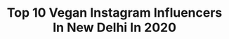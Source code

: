 ---
title: Top 10 Vegan Instagram Influencers In New Delhi In 2020
description: >-
  Find top vegan Instagram influencers in New Delhi in 2020. Most popular hashtags: #india #vegan #dalalstreet #bollywood.
platform: Instagram
profiles:
  - username: "ebgiii"
    fullname: >-
      Edward B. Gieda III
    location: "India"
    followers: 3935
    engagement: 1156
    commentsToLikes: 0.049323
    id: ck5zqwb9kvf5n0i14boitpp94
    verified: false
    hashtags: "#kaliyuga, #meditation, #indiarunning, #plantbased"
  - username: "virus_sharma"
    fullname: >-
      Vikas Sharma - DELHI FOODIE 🇮🇳
    location: "India"
    followers: 38257
    engagement: 197
    commentsToLikes: 0.021412
    id: ck8t2uger0qzv0j78wm98wp0y
    verified: false
    hashtags: "#coffee, #foodindia, #dessertheaven, #mountains"
  - username: "justinpluslauren"
    fullname: >-
      Lauren | Travel | Vegan
    location: "India"
    followers: 64025
    engagement: 197
    commentsToLikes: 0.037906
    id: ck14juou8ma4u0i19hjri8fux
    verified: true
    hashtags: "#hudsonyards, #yurtliving, #acolorstory, #wildernessvibes"
  - username: "thedelhifoodiecouple"
    fullname: >-
      thefoodiecouple
    location: "India"
    followers: 4065
    engagement: 1249
    commentsToLikes: 0.159299
    id: ck8t1s7kkwtl50j78v2pwej5v
    verified: false
    hashtags: "#imlovinit, #thurzzday2020, #indiandessert, #sundayspecial"
  - username: "delhincrhangouts"
    fullname: >-
      DelhiNCR Hangouts
    location: "India"
    followers: 31034
    engagement: 1607
    commentsToLikes: 0.008988
    id: ck8tdh60v3af40j78r4ly6ns1
    verified: false
    hashtags: "#gurgaon, #bombay, #sidedish, #amazingfood"
  - username: "mrscookbook"
    fullname: >-
      AnitaDas | Indian Food Blogger
    location: "India"
    followers: 14053
    engagement: 1219
    commentsToLikes: 0.063401
    id: ck8t85qmrj7fg0j78mzuddnt5
    verified: false
    hashtags: "#drinks, #ilish, #baking, #mangosmoothie"
  - username: "ashmitpatel"
    fullname: >-
      ÃŚHMÏT PÅTĘŁ
    location: "India"
    followers: 88188
    engagement: 258
    commentsToLikes: 0.041504
    id: ck5hmpzv5merf0i11m9fc5puv
    verified: true
    hashtags: "#gymlife, #truefitt, #netflix, #technomusic"
  - username: "itisinthename"
    fullname: >-
      Prakriti Varshney 🇮🇳
    location: "India"
    followers: 52745
    engagement: 464
    commentsToLikes: 0.052368
    id: ck601qf2ifz7w0i14tamj5fe3
    verified: false
    hashtags: "#bumpyride, #mountaindrive, #mountaindogs, #covid"
  - username: "bijendra_s"
    fullname: >-
      Bijendra Singh🇮🇳
    location: "India"
    followers: 23762
    engagement: 2705
    commentsToLikes: 0.031006
    id: ck0w14l5ehj7n0i19rxwp6h2q
    verified: false
    hashtags: "#respect, #pulwama, #weareone, #india"
  - username: "kuntalj"
    fullname: >-
      Kuntal A. Joisher
    location: "India"
    followers: 12303
    engagement: 539
    commentsToLikes: 0.078815
    id: ck0vv0jv8mzfd0i19dqiakf3u
    verified: false
    hashtags: "#veganrunner, #veganclimbing, #veganmuscle, #veganchallenge"
---